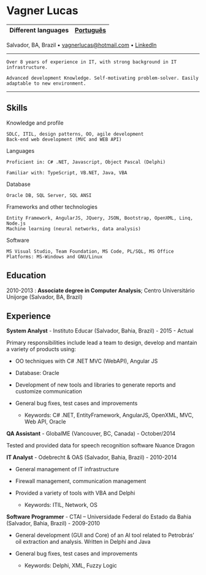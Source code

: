 Vagner Lucas
============

| Different languages | [Português](https://github.com/vagnerlucas/resume/blob/master/README-br.md) |
| --------- | --------- |


Salvador, BA, Brazil • [vagnerlucas@hotmail.com](mailto:vagnerlucas@hotmail.com) • [LinkedIn](https://www.linkedin.com/in/vagnerlucas/en)

----
    Over 8 years of experience in IT, with strong background in IT infrastructure. 
    
    Advanced development Knowledge. Self-motivating problem-solver. Easily adaptable to new environment.
----

Skills
--------------------

Knowledge and profile

    SDLC, ITIL, design patterns, OO, agile development
    Back-end web development (MVC and WEB API)

Languages

    Proficient in: C# .NET, Javascript, Object Pascal (Delphi)

    Familiar with: TypeScript, VB.NET, Java, VBA

Database

    Oracle DB, SQL Server, SQL ANSI

Frameworks and other technologies

    Entity Framework, AngularJS, JQuery, JSON, Bootstrap, OpenXML, Linq, Node.js
    Machine learning (neural networks, data analysis)

Software

    MS Visual Studio, Team Foundation, MS Code, PL/SQL, MS Office
    Platforms: MS-Windows and GNU/Linux


Education
---------

2010-2013
:   **Associate degree in Computer Analysis**; Centro Universitário Unijorge (Salvador, BA, Brazil)

Experience
----------

**System Analyst** - Instituto Educar (Salvador, Bahia, Brazil) - 2015 - Actual

Primary responsibilities include lead a team to design, develop and mantain a variety of products using:

* OO techniques with C# .NET MVC (WebAPI), Angular JS

* Database: Oracle

* Development of new tools and libraries to generate reports and customize communication

* General bug fixes, test cases and improvements

    * Keywords: C# .NET, EntityFramework, AngularJS, OpenXML, MVC, Web API, Oracle

**QA Assistant** - GlobalME (Vancouver, BC, Canada) - October/2014

Tested and provided data for speech recognition software Nuance Dragon

**IT Analyst** - Odebrecht & OAS (Salvador, Bahia, Brazil) - 2010-2014

* General management of IT infrastructure

* Firewall management, communication management

* Provided a variety of tools with VBA and Delphi

    * Keywords: ITIL, Network, OS

**Software Programmer** - CTAI – Universidade Federal do Estado da Bahia (Salvador, Bahia, Brazil) - 2009-2010

* General development (GUI and Core) of an AI tool related to Petrobrás’ oil extraction and analysis. Written in Delphi and Java

* General bug fixes, test cases and improvements

    * Keywords: Delphi, XML, Fuzzy Logic
